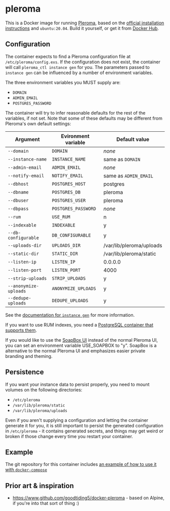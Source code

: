 # pleroma

This is a Docker image for running [Pleroma](https://pleroma.social), based on the [official installation instructions](https://docs-develop.pleroma.social/backend/installation/otp_en/) and `ubuntu:20.04`. Build it yourself, or get it from [Docker Hub](https://hub.docker.com/r/jordemort/pleroma).

## Configuration

The container expects to find a Pleroma configuration file at `/etc/pleroma/config.exs`. If the configuration does not exist, the container will call `pleroma_ctl instance gen` for you. The parameters passed to `instance gen` can be influenced by a number of environment variables.

The three environment variables you MUST supply are:

- `DOMAIN`
- `ADMIN_EMAIL`
- `POSTGRES_PASSWORD`

The container will try to infer reasonable defaults for the rest of the variables, if not set. Note that some of these defaults may be different from Pleroma's own default settings:

| Argument | Evironment variable | Default value |
| -------- | ------------------- | ------------- |
| `--domain` | `DOMAIN` | _none_ |
| `--instance-name` | `INSTANCE_NAME` | same as `DOMAIN` |
|  `--admin-email` | `ADMIN_EMAIL` | _none_ |
| `--notify-email` | `NOTIFY_EMAIL` | same as `ADMIN_EMAIL` |
| `--dbhost` | `POSTGRES_HOST` | postgres  |
| `--dbname` | `POSTGRES_DB` | pleroma  |
| `--dbuser` | `POSTGRES_USER` | pleroma  |
| `--dbpass` | `POSTGRES_PASSWORD` | _none_ |
| `--rum` | `USE_RUM` | n |
| `--indexable` | `INDEXABLE` | y  |
| `--db-configurable` | `DB_CONFIGURABLE` | y  |
| `--uploads-dir` | `UPLOADS_DIR` | /var/lib/pleroma/uploads  |
| `--static-dir` | `STATIC_DIR` | /var/lib/pleroma/static  |
| `--listen-ip` | `LISTEN_IP` | 0.0.0.0  |
| `--listen-port` | `LISTEN_PORT` | 4000 |
| `--strip-uploads` | `STRIP_UPLOADS` | y |
| `--anonymize-uploads` | `ANONYMIZE_UPLOADS` | y |
| `--dedupe-uploads` | `DEDUPE_UPLOADS` | y |


See the [documentation for `instance gen`](https://docs-develop.pleroma.social/backend/administration/CLI_tasks/instance/) for more information.

If you want to use RUM indexes, you need a [PostgreSQL container that supports them](https://github.com/jordemort/docker-postgres-rum/).

If you would like to use the [SoapBox UI](https://soapbox.pub/) instead of the normal Pleroma UI, you can set an environment variable USE_SOAPBOX to "y". SoapBox is a alternative to the normal Pleroma UI and emphasizes easier private branding and theming.

## Persistence

If you want your instance data to persist properly, you need to mount volumes on the following directories:

- `/etc/pleroma`
- `/var/lib/pleroma/static`
- `/var/lib/pleroma/uploads`

Even if you aren't supplying a configuration and letting the container generate it for you, it is still important to persist the generated configuration in `/etc/pleroma` - it contains generated secrets, and things may get weird or broken if those change every time you restart your container.

## Example

The git repository for this container includes [an example of how to use it with `docker-compose`](https://github.com/jordemort/docker-pleroma/tree/main/example)

## Prior art & inspiration

- https://www.github.com/goodtiding5/docker-pleroma - based on Alpine, if you're into that sort of thing :)
